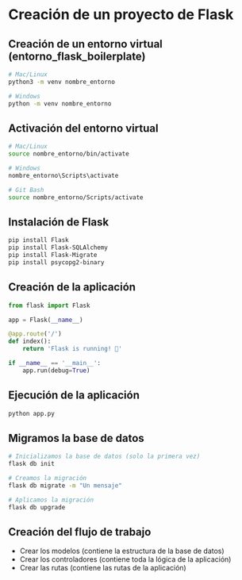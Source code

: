 # Creación de un proyecto de Flask

## Creación de un entorno virtual (entorno_flask_boilerplate)

```bash
# Mac/Linux
python3 -m venv nombre_entorno

# Windows
python -m venv nombre_entorno
```

## Activación del entorno virtual

```bash
# Mac/Linux
source nombre_entorno/bin/activate

# Windows
nombre_entorno\Scripts\activate

# Git Bash
source nombre_entorno/Scripts/activate
```

## Instalación de Flask

```bash
pip install Flask
pip install Flask-SQLAlchemy
pip install Flask-Migrate
pip install psycopg2-binary
```


## Creación de la aplicación

```python
from flask import Flask

app = Flask(__name__)

@app.route('/')
def index():
    return 'Flask is running! 🤠'

if __name__ == '__main__':
    app.run(debug=True)
```


## Ejecución de la aplicación

```bash
python app.py
```

## Migramos la base de datos

```bash
# Inicializamos la base de datos (solo la primera vez)
flask db init

# Creamos la migración
flask db migrate -m "Un mensaje"

# Aplicamos la migración
flask db upgrade
```

## Creación del flujo de trabajo

- Crear los modelos (contiene la estructura de la base de datos)
- Crear los controladores (contiene toda la lógica de la aplicación)
- Crear las rutas (contiene las rutas de la aplicación)